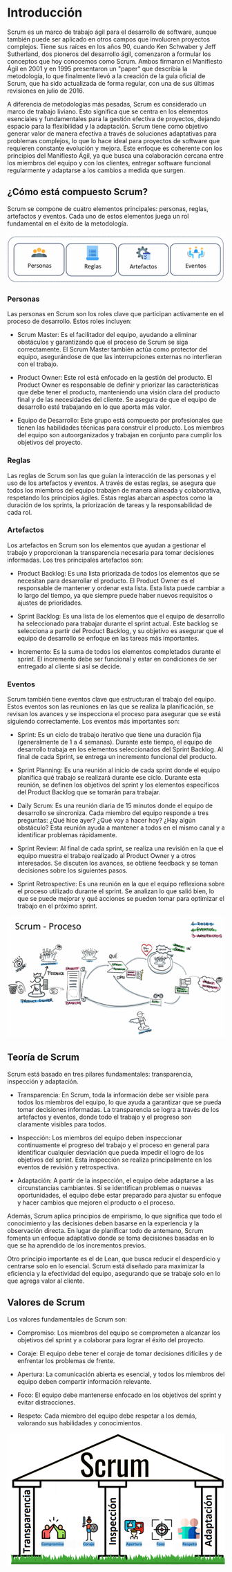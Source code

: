 # Introducción

Scrum es un marco de trabajo ágil para el desarrollo de software, aunque también puede ser aplicado en otros campos que involucren proyectos complejos. Tiene sus raíces en los años 90, cuando Ken Schwaber y Jeff Sutherland, dos pioneros del desarrollo ágil, comenzaron a formular los conceptos que hoy conocemos como Scrum. Ambos firmaron el Manifiesto Ágil en 2001 y en 1995 presentaron un "paper" que describía la metodología, lo que finalmente llevó a la creación de la guía oficial de Scrum, que ha sido actualizada de forma regular, con una de sus últimas revisiones en julio de 2016.

A diferencia de metodologías más pesadas, Scrum es considerado un marco de trabajo liviano. Esto significa que se centra en los elementos esenciales y fundamentales para la gestión efectiva de proyectos, dejando espacio para la flexibilidad y la adaptación. Scrum tiene como objetivo generar valor de manera efectiva a través de soluciones adaptativas para problemas complejos, lo que lo hace ideal para proyectos de software que requieren constante evolución y mejora. Este enfoque es coherente con los principios del Manifiesto Ágil, ya que busca una colaboración cercana entre los miembros del equipo y con los clientes, entregar software funcional regularmente y adaptarse a los cambios a medida que surgen.

## ¿Cómo está compuesto Scrum?

Scrum se compone de cuatro elementos principales: personas, reglas, artefactos y eventos. Cada uno de estos elementos juega un rol fundamental en el éxito de la metodología.

![](./img/1.1.png)

### Personas

Las personas en Scrum son los roles clave que participan activamente en el proceso de desarrollo. Estos roles incluyen:

- Scrum Master: Es el facilitador del equipo, ayudando a eliminar obstáculos y garantizando que el proceso de Scrum se siga correctamente. El Scrum Master también actúa como protector del equipo, asegurándose de que las interrupciones externas no interfieran con el trabajo.

- Product Owner: Este rol está enfocado en la gestión del producto. El Product Owner es responsable de definir y priorizar las características que debe tener el producto, manteniendo una visión clara del producto final y de las necesidades del cliente. Se asegura de que el equipo de desarrollo esté trabajando en lo que aporta más valor.

- Equipo de Desarrollo: Este grupo está compuesto por profesionales que tienen las habilidades técnicas para construir el producto. Los miembros del equipo son autoorganizados y trabajan en conjunto para cumplir los objetivos del proyecto.

### Reglas

Las reglas de Scrum son las que guían la interacción de las personas y el uso de los artefactos y eventos. A través de estas reglas, se asegura que todos los miembros del equipo trabajen de manera alineada y colaborativa, respetando los principios ágiles. Estas reglas abarcan aspectos como la duración de los sprints, la priorización de tareas y la responsabilidad de cada rol.

### Artefactos

Los artefactos en Scrum son los elementos que ayudan a gestionar el trabajo y proporcionan la transparencia necesaria para tomar decisiones informadas. Los tres principales artefactos son:

- Product Backlog: Es una lista priorizada de todos los elementos que se necesitan para desarrollar el producto. El Product Owner es el responsable de mantener y ordenar esta lista. Esta lista puede cambiar a lo largo del tiempo, ya que siempre puede haber nuevos requisitos o ajustes de prioridades.

- Sprint Backlog: Es una lista de los elementos que el equipo de desarrollo ha seleccionado para trabajar durante el sprint actual. Este backlog se selecciona a partir del Product Backlog, y su objetivo es asegurar que el equipo de desarrollo se enfoque en las tareas más importantes.

- Incremento: Es la suma de todos los elementos completados durante el sprint. El incremento debe ser funcional y estar en condiciones de ser entregado al cliente si así se decide.

### Eventos

Scrum también tiene eventos clave que estructuran el trabajo del equipo. Estos eventos son las reuniones en las que se realiza la planificación, se revisan los avances y se inspecciona el proceso para asegurar que se está siguiendo correctamente. Los eventos más importantes son:

- Sprint: Es un ciclo de trabajo iterativo que tiene una duración fija (generalmente de 1 a 4 semanas). Durante este tiempo, el equipo de desarrollo trabaja en los elementos seleccionados del Sprint Backlog. Al final de cada Sprint, se entrega un incremento funcional del producto.

- Sprint Planning: Es una reunión al inicio de cada sprint donde el equipo planifica qué trabajo se realizará durante ese ciclo. Durante esta reunión, se definen los objetivos del sprint y los elementos específicos del Product Backlog que se tomarán para trabajar.

- Daily Scrum: Es una reunión diaria de 15 minutos donde el equipo de desarrollo se sincroniza. Cada miembro del equipo responde a tres preguntas: ¿Qué hice ayer? ¿Qué voy a hacer hoy? ¿Hay algún obstáculo? Esta reunión ayuda a mantener a todos en el mismo canal y a identificar problemas rápidamente.

- Sprint Review: Al final de cada sprint, se realiza una revisión en la que el equipo muestra el trabajo realizado al Product Owner y a otros interesados. Se discuten los avances, se obtiene feedback y se toman decisiones sobre los siguientes pasos.

- Sprint Retrospective: Es una reunión en la que el equipo reflexiona sobre el proceso utilizado durante el sprint. Se analizan lo que salió bien, lo que se puede mejorar y qué acciones se pueden tomar para optimizar el trabajo en el próximo sprint.

![](./img/1.3.png)

## Teoría de Scrum

Scrum está basado en tres pilares fundamentales: transparencia, inspección y adaptación.

- Transparencia: En Scrum, toda la información debe ser visible para todos los miembros del equipo, lo que ayuda a garantizar que se pueda tomar decisiones informadas. La transparencia se logra a través de los artefactos y eventos, donde todo el trabajo y el progreso son claramente visibles para todos.

- Inspección: Los miembros del equipo deben inspeccionar continuamente el progreso del trabajo y el proceso en general para identificar cualquier desviación que pueda impedir el logro de los objetivos del sprint. Esta inspección se realiza principalmente en los eventos de revisión y retrospectiva.

- Adaptación: A partir de la inspección, el equipo debe adaptarse a las circunstancias cambiantes. Si se identifican problemas o nuevas oportunidades, el equipo debe estar preparado para ajustar su enfoque y hacer cambios que mejoren el producto o el proceso.

Además, Scrum aplica principios de empirismo, lo que significa que todo el conocimiento y las decisiones deben basarse en la experiencia y la observación directa. En lugar de planificar todo de antemano, Scrum fomenta un enfoque adaptativo donde se toma decisiones basadas en lo que se ha aprendido de los incrementos previos.

Otro principio importante es el de Lean, que busca reducir el desperdicio y centrarse solo en lo esencial. Scrum está diseñado para maximizar la eficiencia y la efectividad del equipo, asegurando que se trabaje solo en lo que agrega valor al cliente.

## Valores de Scrum

Los valores fundamentales de Scrum son:

- Compromiso: Los miembros del equipo se comprometen a alcanzar los objetivos del sprint y a colaborar para lograr el éxito del proyecto.

- Coraje: El equipo debe tener el coraje de tomar decisiones difíciles y de enfrentar los problemas de frente.

- Apertura: La comunicación abierta es esencial, y todos los miembros del equipo deben compartir información relevante.

- Foco: El equipo debe mantenerse enfocado en los objetivos del sprint y evitar distracciones.

- Respeto: Cada miembro del equipo debe respetar a los demás, valorando sus habilidades y conocimientos.

![](./img/1.2.png)